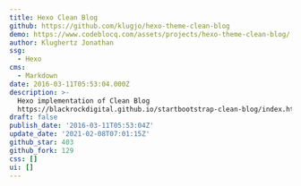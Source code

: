 ```yaml
---
title: Hexo Clean Blog
github: https://github.com/klugjo/hexo-theme-clean-blog
demo: https://www.codeblocq.com/assets/projects/hexo-theme-clean-blog/
author: Klughertz Jonathan
ssg:
  - Hexo
cms:
  - Markdown
date: 2016-03-11T05:53:04.000Z
description: >-
  Hexo implementation of Clean Blog
  https://blackrockdigital.github.io/startbootstrap-clean-blog/index.html
draft: false
publish_date: '2016-03-11T05:53:04Z'
update_date: '2021-02-08T07:01:15Z'
github_star: 403
github_fork: 129
css: []
ui: []
---
```


